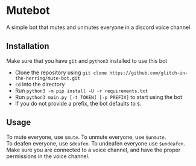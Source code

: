 # Mutebot
A simple bot that mutes and unmutes everyone in a discord voice channel

## Installation
Make sure that you have `git` and `python3` installed to use this bot
* Clone the repository using `git clone https://github.com/glitch-in-the-herring/mute-bot.git`  
* `cd` into the directory
* Run `python3 -m pip install -U -r requirements.txt`
* Run `python3 main.py [-t TOKEN] [-p PREFIX]` to start using the bot  
* If you do not provide a prefix, the bot defaults to `$`. 

## Usage
To mute everyone, use `$mute`. To unmute everyone, use `$unmute`.  
To deafen everyone, use `$deafen`. To undeafen everyone use `$undeafen`.  
Make sure you are connected to a voice channel, and have the proper permissions in the voice channel.